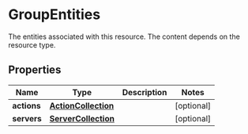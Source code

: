 # GroupEntities

The entities associated with this resource. The content depends on the resource type.
## Properties
| Name | Type | Description | Notes |
| ------------ | ------------- | ------------- | ------------- |
| **actions** | [**ActionCollection**](ActionCollection.md) |  | [optional]  |
| **servers** | [**ServerCollection**](ServerCollection.md) |  | [optional]  |


